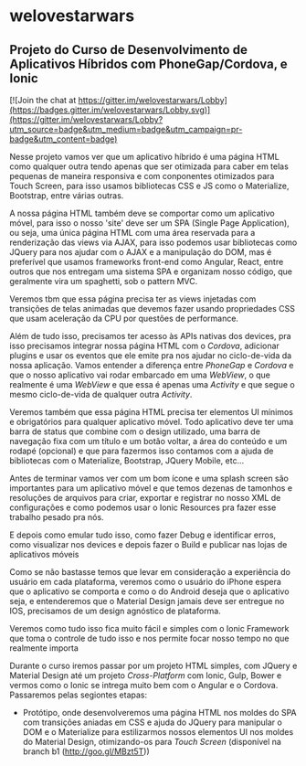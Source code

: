# welovestarwars

## Projeto do Curso de Desenvolvimento de Aplicativos Híbridos com PhoneGap/Cordova, e Ionic

[![Join the chat at https://gitter.im/welovestarwars/Lobby](https://badges.gitter.im/welovestarwars/Lobby.svg)](https://gitter.im/welovestarwars/Lobby?utm_source=badge&utm_medium=badge&utm_campaign=pr-badge&utm_content=badge)

Nesse projeto vamos ver que um aplicativo híbrido é uma página HTML como qualquer outra tendo apenas que ser otimizada para caber em telas pequenas de maneira responsiva e com conponentes otimizados para Touch Screen, para isso usamos bibliotecas CSS e JS como o Materialize, Bootstrap, entre várias outras.

A nossa página HTML também deve se comportar como um aplicativo móvel, para isso o nosso 'site' deve ser um SPA (Single Page Application), ou seja, uma única página HTML com uma área reservada para a renderização das views via AJAX, para isso podemos usar bibliotecas como JQuery para nos ajudar com o AJAX e a manipulação do DOM, mas é preferível que usamos frameworks front-end como Angular, React, entre outros que nos entregam uma sistema SPA e organizam nosso código, que geralmente vira um spaghetti, sob o pattern MVC.

Veremos tbm que essa página precisa ter as views injetadas com transições de telas animadas que devemos fazer usando propriedades CSS que usam aceleração da CPU por questões de performance.

Além de tudo isso, precisamos ter acesso às APIs nativas dos devices, pra isso precisamos integrar nossa página HTML com o *Cordova*, adicionar plugins e usar os eventos que ele emite pra nos ajudar no ciclo-de-vida da nossa aplicação. Vamos entender a diferença entre *PhoneGap* e *Cordova* e que o nosso aplicativo vai rodar embarcado em uma _WebView_, o que realmente é uma _WebView_ e que essa é apenas uma _Activity_ e que segue o mesmo ciclo-de-vida de qualquer outra _Activity_.

Veremos também que essa página HTML precisa ter elementos UI mínimos e obrigatórios para qualquer aplicativo móvel. Todo aplicativo deve ter uma barra de status que combine com o design utilizado, uma barra de navegação fixa com um título e um botão voltar, a área do conteúdo e um rodapé (opcional) e que para fazermos isso contamos com a ajuda de bibliotecas com o Materialize, Bootstrap, JQuery Mobile, etc...

Antes de terminar vamos ver com um bom ícone e uma splash screen são importantes para um aplicativo móvel e que temos dezenas de tamonhos e resoluções de arquivos para criar, exportar e registrar no nosso XML de configurações e como podemos usar o Ionic Resources pra fazer esse trabalho pesado pra nós.

E depois como emular tudo isso, como fazer Debug e identificar erros, como visualizar nos devices e depois fazer o Build e publicar nas lojas de aplicativos móveis

Como se não bastasse temos que levar em consideração a experiência do usuário em cada plataforma, veremos como o usuário do iPhone espera que o aplicativo se comporta e como o do Android deseja que o aplicativo seja, e entenderemos que o Material Design jamais deve ser entregue no IOS, precisamos de um design agnóstico de plataforma. 

Veremos como tudo isso fica muito fácil e simples com o Ionic Framework que toma o controle de tudo isso e nos permite focar nosso tempo no que realmente importa

Durante o curso iremos passar por um projeto HTML simples, com JQuery e Material Design até um projeto _Cross-Platform_ com Ionic, Gulp, Bower e vermos como o Ionic se intrega muito bem com o Angular e o Cordova. Passaremos pelas segiontes etapas:

- Protótipo, onde desenvolveremos uma página HTML nos moldes do SPA com transições aniadas em CSS e ajuda do JQuery para manipular o DOM e o Materialize para estilizarmos nossos elementos UI nos moldes do Material Design, otimizando-os para _Touch Screen_ (disponível na branch b1 (http://goo.gl/MBzt5T))

